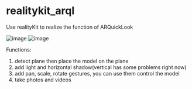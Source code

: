 # realitykit_arql

Use realityKit to realize the function of ARQuickLook

![image](https://github.com/frank-1992/realitykit_arql/blob/master/IMG_6970.GIF)
![image](https://github.com/frank-1992/realitykit_arql/blob/master/IMG_6971.GIF)

Functions:
1. detect plane then place the model on the plane
3. add light and horizontal shadow(vertical has some problems right now)
4. add pan, scale, rotate gestures, you can use them control the model
6. take photos and videos


